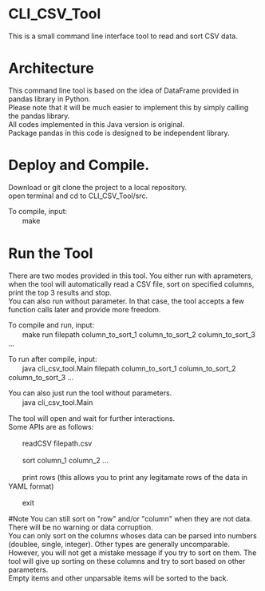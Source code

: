 # CLI_CSV_Tool
This is a small command line interface tool to read and sort CSV data.

# Architecture
This command line tool is based on the idea of DataFrame provided in pandas library in Python. <br/>
Please note that it will be much easier to implement this by simply calling the pandas library. <br/>
All codes implemented in this Java version is original. <br/>
Package pandas in this code is designed to be independent library. <br/>

# Deploy and Compile.
Download or git clone the project to a local repository. <br/>
open terminal and cd to CLI_CSV_Tool/src. <br/>

To compile, input:<br/>
　　make

# Run the Tool
There are two modes provided in this tool. You either run with aprameters, when the tool will automatically read a CSV file, sort on specified columns, print the top 3 results and stop. <br/>
You can also run without parameter. In that case, the tool accepts a few function calls later and provide more freedom.

To compile and run, input: <br/>
　　make run filepath column_to_sort_1 column_to_sort_2 column_to_sort_3 ...

To run after compile, input:<br/>
　　java cli_csv_tool.Main filepath column_to_sort_1 column_to_sort_2 column_to_sort_3 ...

You can also just run the tool without parameters.<br/>
　　java cli_csv_tool.Main
  
The tool will open and wait for further interactions.<br/>
Some APIs are as follows:

　　readCSV filepath.csv
  
　　sort column_1 column_2 ...
  
　　print rows (this allows you to print any legitamate rows of the data in YAML format)
  
　　exit

#Note
You can still sort on "row" and/or "column" when they are not data. There will be no warning or data corruption. <br/>
You can only sort on the columns whoses data can be parsed into numbers (doublee, single, integer). Other types are generally uncomparable. However, you will not get a mistake message if you try to sort on them. The tool will give up sorting on these columns and try to sort based on other parameters. <br/>
Empty items and other unparsable items will be sorted to the back.
